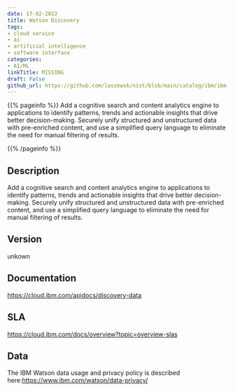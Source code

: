 ```yaml
---
date: 17-02-2022
title: Watson Discovery
tags: 
- cloud service
- ai
- artificial intelligence
- software interface
categories: 
- AI/ML
linkTitle: MISSING
draft: False         
github_url: https://github.com/laszewsk/nist/blob/main/catalog/ibm/ibm_watson_discovery.yaml
---
```


{{% pageinfo %}}
Add a cognitive search and content analytics engine to applications
to identify patterns, trends and actionable insights that drive
better decision-making.  Securely unify structured and unstructured
data with pre-enriched content, and use a simplified query language
to eliminate the need for manual filtering of results.

{{% /pageinfo %}}

## Description

Add a cognitive search and content analytics engine to applications
to identify patterns, trends and actionable insights that drive
better decision-making.  Securely unify structured and unstructured
data with pre-enriched content, and use a simplified query language
to eliminate the need for manual filtering of results.


## Version

unkown

## Documentation

https://cloud.ibm.com/apidocs/discovery-data

## SLA

https://cloud.ibm.com/docs/overview?topic=overview-slas

## Data

The IBM Watson data usage and privacy policy is described here:https://www.ibm.com/watson/data-privacy/
